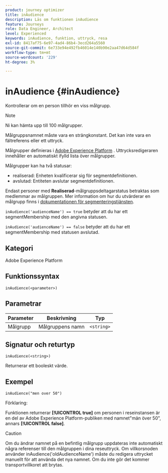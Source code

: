 ```yaml
---
product: journey optimizer
title: inAudience
description: Läs om funktionen inAudience
feature: Journeys
role: Data Engineer, Architect
level: Experienced
keywords: inAudience, funktion, uttryck, resa
exl-id: 8417af75-6e97-4ad4-86b4-3ecd264a5560
source-git-commit: 6e733e94e492fb46014e140b90e2aa47d64d584f
workflow-type: tm+mt
source-wordcount: '229'
ht-degree: 3%

---
```


# inAudience {#inAudience}

Kontrollerar om en person tillhör en viss målgrupp.

>[!NOTE]
>
>Ni kan hämta upp till 100 målgrupper.

Målgruppsnamnet måste vara en strängkonstant. Det kan inte vara en fältreferens eller ett uttryck.

Målgrupper definieras i [Adobe Experience Platform](https://platform.adobe.com/audience/overview) . Uttrycksredigeraren innehåller en automatiskt ifylld lista över målgrupper.

Målgrupper kan ha två statusar:

* realiserad: Enheten kvalificerar sig för segmentdefinitionen.
* avslutad: Entiteten avslutar segmentdefinitionen.

Endast personer med **Realiserad**-målgruppsdeltagarstatus betraktas som medlemmar av målgruppen. Mer information om hur du utvärderar en målgrupp finns i [dokumentationen för segmenteringstjänsten](https://experienceleague.adobe.com/docs/experience-platform/segmentation/tutorials/evaluate-a-segment.html#interpret-segment-results).

`inAudience('audienceName') == true` betyder att du har ett segmentMembership med den angivna statusen.

`inAudience('audienceName') == false` betyder att du har ett segmentMembership med statusen avslutad.

## Kategori

Adobe Experience Platform

## Funktionssyntax

`inAudience(<parameter>)`

## Parametrar

| Parameter | Beskrivning | Typ |
|--- |--- |--- |
| Målgrupp | Målgruppens namn | `<string>` |

## Signatur och returtyp

`inAudience(<string>)`

Returnerar ett booleskt värde.

## Exempel

`inAudience("men over 50")`

Förklaring:

Funktionen returnerar **[!UICONTROL true]** om personen i reseinstansen är en del av Adobe Experience Platform-publiken med namnet&quot;män över 50&quot;, annars **[!UICONTROL false]**.


>[!CAUTION]
>
>Om du ändrar namnet på en befintlig målgrupp uppdateras inte automatiskt några referenser till den målgruppen i dina reseuttryck. Om villkorsnoden använder inAudience(&#39;oldAudienceName&#39;) måste du redigera uttrycket manuellt för att använda det nya namnet. Om du inte gör det kommer transportvillkoret att brytas.